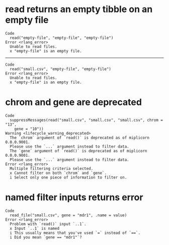 # read returns an empty tibble on an empty file

    Code
      read("empty-file", "empty-file", "empty-file")
    Error <rlang_error>
      Unable to read files.
      x "empty-file" is an empty file.

---

    Code
      read("small.csv", "empty-file", "empty-file")
    Error <rlang_error>
      Unable to read files.
      x "empty-file" is an empty file.

# chrom and gene are deprecated

    Code
      suppressMessages(read("small.csv", "small.csv", "small.csv", chrom = "13",
        gene = "10"))
    Warning <lifecycle_warning_deprecated>
      The `chrom` argument of `read()` is deprecated as of miplicorn 0.0.0.9001.
      Please use the `...` argument instead to filter data.
      The `gene` argument of `read()` is deprecated as of miplicorn 0.0.0.9001.
      Please use the `...` argument instead to filter data.
    Error <rlang_error>
      Multiple filtering criteria selected.
      x Cannot filter on both `chrom` and `gene`.
      i Select only one piece of information to filter on.

# named filter inputs returns error

    Code
      read_file("small.csv", gene = "mdr1", .name = value)
    Error <rlang_error>
      Problem with `read()` input `..1`.
      x Input `..1` is named
      i This usually means that you've used `=` instead of `==`.
      i Did you mean `gene == "mdr1"`?

